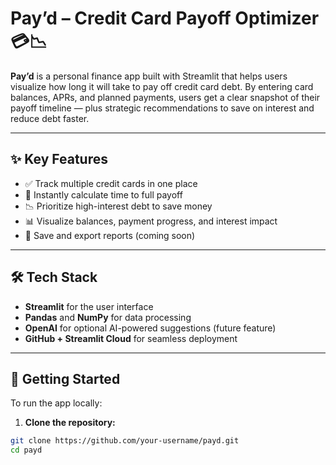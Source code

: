 # Pay’d – Credit Card Payoff Optimizer 💳📉

**Pay’d** is a personal finance app built with Streamlit that helps users visualize how long it will take to pay off credit card debt. By entering card balances, APRs, and planned payments, users get a clear snapshot of their payoff timeline — plus strategic recommendations to save on interest and reduce debt faster.

---

## ✨ Key Features

- ✅ Track multiple credit cards in one place
- 📆 Instantly calculate time to full payoff
- 📉 Prioritize high-interest debt to save money
- 📊 Visualize balances, payment progress, and interest impact
- 💾 Save and export reports (coming soon)

---

## 🛠 Tech Stack

- **Streamlit** for the user interface
- **Pandas** and **NumPy** for data processing
- **OpenAI** for optional AI-powered suggestions (future feature)
- **GitHub + Streamlit Cloud** for seamless deployment

---

## 🚀 Getting Started

To run the app locally:

1. **Clone the repository:**

```bash
git clone https://github.com/your-username/payd.git
cd payd
